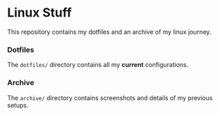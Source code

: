 # Linux Stuff
This repository contains my dotfiles and an archive of my linux journey.

### Dotfiles
The `dotfiles/` directory contains all my **current** configurations.

### Archive
The `archive/` directory contains screenshots and details of my previous setups.

